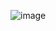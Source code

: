 ![image](https://github.com/kadesole22/LoginForm/assets/50428117/e61ace77-d251-432a-8f4c-eab5b104e307)
